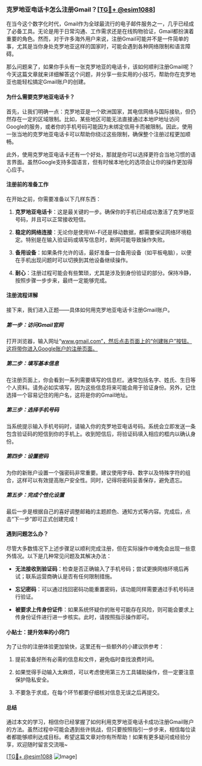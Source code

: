 ### 克罗地亚电话卡怎么注册Gmail？[[TG💪+ @esim1088](https://t.me/s/esim1088)]

在当今这个数字化时代，Gmail作为全球最流行的电子邮件服务之一，几乎已经成了必备工具。无论是用于日常沟通、工作需求还是在线购物验证，Gmail都扮演着重要的角色。然而，对于许多海外用户来说，注册Gmail可能并不是一件简单的事，尤其是当你身处克罗地亚这样的国家时，可能会遇到各种网络限制和语言障碍。

那么问题来了，如果你手头有一张克罗地亚的电话卡，该如何顺利注册Gmail呢？今天这篇文章就来详细解答这个问题，并分享一些实用的小技巧，帮助你在克罗地亚也能轻松搞定Gmail账户的创建。

#### 为什么需要克罗地亚电话卡？

首先，让我们明确一点：克罗地亚是一个欧洲国家，其电信网络与国际接轨，但仍然存在一定的区域限制。比如，某些地区可能无法直接通过本地IP地址访问Google的服务，或者你的手机号码可能因为未绑定信用卡而被限制。因此，使用一张当地的克罗地亚电话卡可以帮助你绕过这些限制，确保整个注册过程更加顺畅。

此外，使用克罗地亚电话卡还有一个好处，那就是你可以选择更符合当地习惯的语言界面。虽然Google支持多国语言，但有时候本地化的选项会让你的操作更加得心应手。

#### 注册前的准备工作

在开始之前，你需要准备以下几样东西：

1. **克罗地亚电话卡**：这是最关键的一步。确保你的手机已经成功激活了克罗地亚号码，并且可以正常接收短信。
   
2. **稳定的网络连接**：无论你是使用Wi-Fi还是移动数据，都需要保证网络环境稳定。特别是在输入验证码或填写信息时，断网可能导致操作失败。

3. **备用设备**：如果条件允许的话，最好准备一台备用设备（如平板电脑），以便在手机出现问题时可以切换到其他设备继续操作。

4. **耐心**：注册过程可能会有些繁琐，尤其是涉及到身份验证的部分。保持冷静，按照步骤一步步来，最终一定能够完成。

#### 注册流程详解

接下来，我们进入正题——具体如何用克罗地亚电话卡注册Gmail账户。

##### 第一步：访问Gmail官网

打开浏览器，输入网址“www.gmail.com”，然后点击页面上的“创建账户”按钮。这将带你进入Google账户的注册页面。

##### 第二步：填写基本信息

在注册页面上，你会看到一系列需要填写的信息栏。通常包括名字、姓氏、生日等个人资料。请务必如实填写，因为这些信息将来可能会用于验证身份。另外，记住选择一个容易记住的用户名，这将是你的Gmail地址。

##### 第三步：选择手机号码

当系统提示输入手机号码时，请输入你的克罗地亚电话号码。系统会立即发送一条包含验证码的短信到你的手机上。收到短信后，将验证码填入相应的框内以确认身份。

##### 第四步：设置密码

为你的新账户设置一个强密码非常重要。建议使用字母、数字以及特殊字符的组合，这样可以有效提高账户安全性。同时，记得将密码妥善保存，避免遗忘。

##### 第五步：完成个性化设置

最后一步是根据自己的喜好调整邮箱的主题颜色、通知方式等内容。完成后，点击“下一步”即可正式创建完成！

#### 遇到问题怎么办？

尽管大多数情况下上述步骤足以顺利完成注册，但在实际操作中难免会出现一些意外情况。以下是几种常见问题及其解决办法：

- **无法接收到验证码**：检查是否正确输入了手机号码；尝试更换网络环境后再试；联系运营商确认是否有任何限制措施。
  
- **忘记密码**：可以通过找回密码功能重置密码，该功能同样需要通过手机号码进行验证。

- **被要求上传身份证件**：如果系统怀疑你的账号可能存在风险，则可能会要求上传身份证件进行进一步核实。此时，请按照指示操作即可。

#### 小贴士：提升效率的小窍门

为了让你的注册体验更加愉快，这里还有一些额外的小建议供参考：

1. 提前准备好所有必需的信息和文件，避免临时查找浪费时间。
   
2. 如果觉得手动输入太麻烦，可以考虑使用第三方工具辅助操作，但一定要注意保护隐私安全。

3. 不要急于求成，在每个环节都要仔细核对信息无误之后再提交。

#### 总结

通过本文的学习，相信你已经掌握了如何利用克罗地亚电话卡成功注册Gmail账户的方法。虽然过程中可能会遇到些许挑战，但只要按照指引一步步来，相信每位读者都能够顺利达成目标。希望这篇文章对你有所帮助！如果有更多疑问或经验分享，欢迎随时留言交流哦~

[[TG💪+ @esim1088](https://t.me/s/esim1088) ![Image](https://i.postimg.cc/4NQfJmqS/Snipaste-2025-05-13-00-14-12.png)]